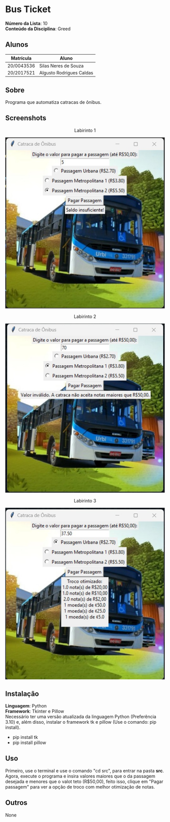 # Bus Ticket

**Número da Lista**: 10<br>
**Conteúdo da Disciplina**: Greed<br>

## Alunos
|Matrícula | Aluno |
| -- | -- |
| 20/0043536  |  Silas Neres de Souza|
| 20/2017521  |  Algusto Rodrigues Caldas |

## Sobre 
Programa que automatiza catracas de ônibus.

## Screenshots
<center>Labirinto 1</center>

![SITUAÇÃO 1](./assets/img1.jpeg)

<center>Labirinto 2</center>

![SITUAÇÃO 2](./assets/img2.jpeg)

<center>Labirinto 3</center>

![SITUAÇÃO 3](./assets/img3.jpeg)


## Instalação 
**Linguagem**: Python<br>
**Framework**: Tkinter e Pillow<br>
Necessário ter uma versão atualizada da linguagem Python (Preferência 3.10) e, além disso, instalar o framework tk e pillow (Use o comando: pip install). 
- pip install tk
- pip install pillow

## Uso 
Primeiro, use o terminal e use o comando "cd src", para entrar na pasta **src**. Agora, execute o programa e insira valores maiores que o da passagem desejada e menores que o valot teto (R$50,00), feito isso, clique em "Pagar passagem" para ver a opção de troco com melhor otimização de notas.

## Outros 
None
